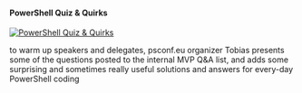 ﻿#### PowerShell Quiz & Quirks

[![PowerShell Quiz & Quirks](https://i3.ytimg.com/vi/RuXs1JOT7nY/hqdefault.jpg "PowerShell Quiz & Quirks")](https://www.youtube.com/watch?v=RuXs1JOT7nY)

to warm up speakers and delegates, psconf.eu organizer Tobias presents some of the questions posted to the internal MVP Q&A list, and adds some surprising and sometimes really useful solutions and answers for every-day PowerShell coding


